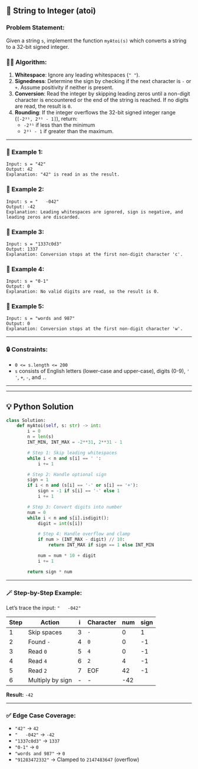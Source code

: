 ## 📝 String to Integer (atoi)

### Problem Statement:

Given a string `s`, implement the function `myAtoi(s)` which converts a string to a 32-bit signed integer.

### 🧑‍💻 Algorithm:

1. **Whitespace**: Ignore any leading whitespaces (`" "`).
2. **Signedness**: Determine the sign by checking if the next character is `-` or `+`. Assume positivity if neither is present.
3. **Conversion**: Read the integer by skipping leading zeros until a non-digit character is encountered or the end of the string is reached. If no digits are read, the result is `0`.
4. **Rounding**: If the integer overflows the 32-bit signed integer range (`[-2³¹, 2³¹ - 1]`), return:
   - `-2³¹` if less than the minimum
   - `2³¹ - 1` if greater than the maximum.

---

### 📌 Example 1:

```
Input: s = "42"
Output: 42
Explanation: "42" is read in as the result.
```

### 📌 Example 2:

```
Input: s = "   -042"
Output: -42
Explanation: Leading whitespaces are ignored, sign is negative, and leading zeros are discarded.
```

### 📌 Example 3:

```
Input: s = "1337c0d3"
Output: 1337
Explanation: Conversion stops at the first non-digit character 'c'.
```

### 📌 Example 4:

```
Input: s = "0-1"
Output: 0
Explanation: No valid digits are read, so the result is 0.
```

### 📌 Example 5:

```
Input: s = "words and 987"
Output: 0
Explanation: Conversion stops at the first non-digit character 'w'.
```

---

### 🔒 Constraints:

- `0 <= s.length <= 200`
- `s` consists of English letters (lower-case and upper-case), digits (0-9), `' '`, `+`, `-`, and `.`.

---
---

## 💡 Python Solution

```python
class Solution:
    def myAtoi(self, s: str) -> int:
        i = 0
        n = len(s)
        INT_MIN, INT_MAX = -2**31, 2**31 - 1

        # Step 1: Skip leading whitespaces
        while i < n and s[i] == ' ':
            i += 1

        # Step 2: Handle optional sign
        sign = 1
        if i < n and (s[i] == '-' or s[i] == '+'):
            sign = -1 if s[i] == '-' else 1
            i += 1

        # Step 3: Convert digits into number
        num = 0
        while i < n and s[i].isdigit():
            digit = int(s[i])

            # Step 4: Handle overflow and clamp
            if num > (INT_MAX - digit) // 10:
                return INT_MAX if sign == 1 else INT_MIN

            num = num * 10 + digit
            i += 1

        return sign * num
```

---

### 🪄 Step-by-Step Example:

Let’s trace the input: `"   -042"`

| Step | Action | i  | Character | num  | sign |
|------|--------|----|-----------|------|------|
| 1    | Skip spaces | 3  | `-`       | 0    | 1    |
| 2    | Found `-` | 4  | `0`       | 0    | -1   |
| 3    | Read `0`   | 5  | `4`       | 0    | -1   |
| 4    | Read `4`   | 6  | `2`       | 4    | -1   |
| 5    | Read `2`   | 7  | EOF       | 42   | -1   |
| 6    | Multiply by sign | - | -       | -42  |      |

**Result:** `-42`

---

### ✅ Edge Case Coverage:

- `"42"` → `42`
- `"   -042"` → `-42`
- `"1337c0d3"` → `1337`
- `"0-1"` → `0`
- `"words and 987"` → `0`
- `"91283472332"` → Clamped to `2147483647` (overflow)
